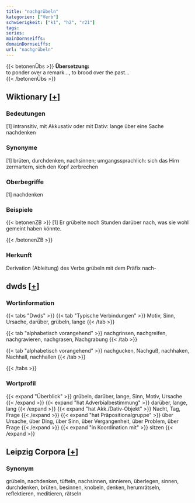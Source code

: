 ```yaml
---
title: "nachgrübeln"
kategorien: ["Verb"]
schwierigkeit: ["k1", "h2", "r21"]
tags:
series:
mainDornseiffs:
domainDornseiffs:
url: "nachgrübeln"
---
```


{{< betonenÜbs >}}
**Übersetzung:**  
to ponder over a remark..., to brood over the past...  
{{< /betonenÜbs >}}

## Wiktionary [[+](https://de.wiktionary.org/wiki/nachgrübeln)]

### Bedeutungen
[1] intransitiv, mit Akkusativ oder mit Dativ: lange über eine Sache nachdenken  

### Synonyme
[1] brüten, durchdenken, nachsinnen; umgangssprachlich: sich das Hirn zermartern, sich den Kopf zerbrechen  

### Oberbegriffe
[1] nachdenken  

### Beispiele
{{< betonenZB >}}
[1] Er grübelte noch Stunden darüber nach, was sie wohl gemeint haben könnte.  

{{< /betonenZB >}}
### Herkunft
Derivation (Ableitung) des Verbs grübeln mit dem Präfix nach-  



## dwds [[+](https://www.dwds.de/wb/nachgrübeln)]

### Wortinformation
{{< tabs "Dwds" >}}
{{< tab "Typische Verbindungen" >}}
Motiv, Sinn, Ursache, darüber, grübeln, lange
{{< /tab >}}

{{< tab "alphabetisch vorangehend" >}}
nachgrinsen, nachgreifen, nachgravieren, nachgrasen, Nachgrabung
{{< /tab >}}

{{< tab "alphabetisch vorangehend" >}}
nachgucken, Nachguß, nachhaken, Nachhall, nachhallen
{{< /tab >}}

{{< /tabs >}}

### Wortprofil
{{< expand "Überblick" >}} grübeln, darüber, lange, Sinn, Motiv, Ursache {{< /expand >}}
{{< expand "hat Adverbialbestimmung" >}} darüber, lange, lang {{< /expand >}}
{{< expand "hat Akk./Dativ-Objekt" >}} Nacht, Tag, Frage {{< /expand >}}
{{< expand "hat Präpositionalgruppe" >}} über Ursache, über Ding, über Sinn, über Vergangenheit, über Problem, über Frage {{< /expand >}}
{{< expand "in Koordination mit" >}} sitzen {{< /expand >}}

## Leipzig Corpora [[+](https://corpora.uni-leipzig.de/en/res?word=nachgrübeln&corpusId=deu_newscrawl-public_2018)]


### Synonym
grübeln, nachdenken, tüfteln, nachsinnen, sinnieren, überlegen, sinnen, durchdenken, brüten, besinnen, knobeln, denken, herumrätseln, reflektieren, meditieren, rätseln

